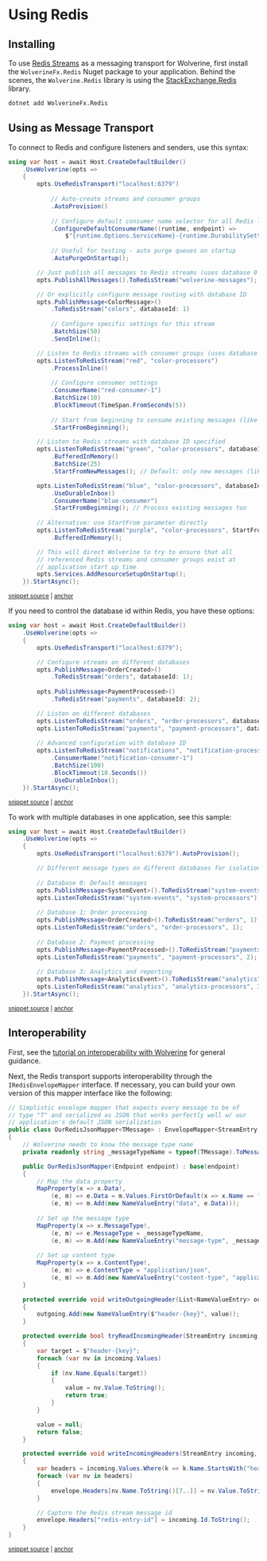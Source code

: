 # Using Redis <Badge type="tip" text="5.0" />

## Installing

To use [Redis Streams](https://redis.io/docs/latest/develop/data-types/streams/) as a messaging transport for Wolverine, 
first install the `WolverineFx.Redis` Nuget package to your application. Behind the scenes, the `Wolverine.Redis` library
is using the [StackExchange.Redis](https://github.com/StackExchange/StackExchange.Redis) library. 

```bash
dotnet add WolverineFx.Redis
```

## Using as Message Transport

To connect to Redis and configure listeners and senders, use this syntax:

<!-- snippet: sample_bootstrapping_with_redis -->
<a id='snippet-sample_bootstrapping_with_redis'></a>
```cs
using var host = await Host.CreateDefaultBuilder()
    .UseWolverine(opts =>
    {
        opts.UseRedisTransport("localhost:6379")
            
            // Auto-create streams and consumer groups
            .AutoProvision()
            
            // Configure default consumer name selector for all Redis listeners
            .ConfigureDefaultConsumerName((runtime, endpoint) => 
                $"{runtime.Options.ServiceName}-{runtime.DurabilitySettings.AssignedNodeNumber}")
            
            // Useful for testing - auto purge queues on startup
            .AutoPurgeOnStartup();

        // Just publish all messages to Redis streams (uses database 0 by default)
        opts.PublishAllMessages().ToRedisStream("wolverine-messages");

        // Or explicitly configure message routing with database ID
        opts.PublishMessage<ColorMessage>()
            .ToRedisStream("colors", databaseId: 1)
            
            // Configure specific settings for this stream
            .BatchSize(50)
            .SendInline();

        // Listen to Redis streams with consumer groups (uses database 0 by default)
        opts.ListenToRedisStream("red", "color-processors")
            .ProcessInline()
            
            // Configure consumer settings
            .ConsumerName("red-consumer-1")
            .BatchSize(10)
            .BlockTimeout(TimeSpan.FromSeconds(5))
            
            // Start from beginning to consume existing messages (like Kafka's AutoOffsetReset.Earliest)
            .StartFromBeginning();

        // Listen to Redis streams with database ID specified
        opts.ListenToRedisStream("green", "color-processors", databaseId: 2)
            .BufferedInMemory()
            .BatchSize(25)
            .StartFromNewMessages(); // Default: only new messages (like Kafka's AutoOffsetReset.Latest)

        opts.ListenToRedisStream("blue", "color-processors", databaseId: 3)
            .UseDurableInbox()
            .ConsumerName("blue-consumer")
            .StartFromBeginning(); // Process existing messages too
            
        // Alternative: use StartFrom parameter directly
        opts.ListenToRedisStream("purple", "color-processors", StartFrom.Beginning)
            .BufferedInMemory();

        // This will direct Wolverine to try to ensure that all
        // referenced Redis streams and consumer groups exist at 
        // application start up time
        opts.Services.AddResourceSetupOnStartup();
    }).StartAsync();
```
<sup><a href='https://github.com/JasperFx/wolverine/blob/main/src/Transports/Redis/Wolverine.Redis.Tests/DocumentationSamples.cs#L19-L80' title='Snippet source file'>snippet source</a> | <a href='#snippet-sample_bootstrapping_with_redis' title='Start of snippet'>anchor</a></sup>
<!-- endSnippet -->

If you need to control the database id within Redis, you have these options:

<!-- snippet: sample_redis_database_configuration -->
<a id='snippet-sample_redis_database_configuration'></a>
```cs
using var host = await Host.CreateDefaultBuilder()
    .UseWolverine(opts =>
    {
        opts.UseRedisTransport("localhost:6379");

        // Configure streams on different databases
        opts.PublishMessage<OrderCreated>()
            .ToRedisStream("orders", databaseId: 1);
            
        opts.PublishMessage<PaymentProcessed>()
            .ToRedisStream("payments", databaseId: 2);

        // Listen on different databases
        opts.ListenToRedisStream("orders", "order-processors", databaseId: 1);
        opts.ListenToRedisStream("payments", "payment-processors", databaseId: 2);
        
        // Advanced configuration with database ID
        opts.ListenToRedisStream("notifications", "notification-processors", databaseId: 3)
            .ConsumerName("notification-consumer-1")
            .BatchSize(100)
            .BlockTimeout(10.Seconds())
            .UseDurableInbox();
    }).StartAsync();
```
<sup><a href='https://github.com/JasperFx/wolverine/blob/main/src/Transports/Redis/Wolverine.Redis.Tests/DocumentationSamples.cs#L85-L111' title='Snippet source file'>snippet source</a> | <a href='#snippet-sample_redis_database_configuration' title='Start of snippet'>anchor</a></sup>
<!-- endSnippet -->

To work with multiple databases in one application, see this sample:

<!-- snippet: sample_multiple_database_usage -->
<a id='snippet-sample_multiple_database_usage'></a>
```cs
using var host = await Host.CreateDefaultBuilder()
    .UseWolverine(opts =>
    {
        opts.UseRedisTransport("localhost:6379").AutoProvision();

        // Different message types on different databases for isolation
        
        // Database 0: Default messages
        opts.PublishMessage<SystemEvent>().ToRedisStream("system-events");
        opts.ListenToRedisStream("system-events", "system-processors");
        
        // Database 1: Order processing
        opts.PublishMessage<OrderCreated>().ToRedisStream("orders", 1);
        opts.ListenToRedisStream("orders", "order-processors", 1);
        
        // Database 2: Payment processing  
        opts.PublishMessage<PaymentProcessed>().ToRedisStream("payments", 2);
        opts.ListenToRedisStream("payments", "payment-processors", 2);
        
        // Database 3: Analytics and reporting
        opts.PublishMessage<AnalyticsEvent>().ToRedisStream("analytics", 3);
        opts.ListenToRedisStream("analytics", "analytics-processors", 3);
    }).StartAsync();
```
<sup><a href='https://github.com/JasperFx/wolverine/blob/main/src/Transports/Redis/Wolverine.Redis.Tests/DocumentationSamples.cs#L141-L167' title='Snippet source file'>snippet source</a> | <a href='#snippet-sample_multiple_database_usage' title='Start of snippet'>anchor</a></sup>
<!-- endSnippet -->

## Interoperability

First, see the [tutorial on interoperability with Wolverine](/tutorials/interop) for general guidance. 

Next, the Redis transport supports interoperability through the `IRedisEnvelopeMapper` interface. If necessary, you
can build your own version of this mapper interface like the following:

<!-- snippet: sample_OurRedisJsonMapper -->
<a id='snippet-sample_ourredisjsonmapper'></a>
```cs
// Simplistic envelope mapper that expects every message to be of
// type "T" and serialized as JSON that works perfectly well w/ our
// application's default JSON serialization
public class OurRedisJsonMapper<TMessage> : EnvelopeMapper<StreamEntry, List<NameValueEntry>>, IRedisEnvelopeMapper
{
    // Wolverine needs to know the message type name
    private readonly string _messageTypeName = typeof(TMessage).ToMessageTypeName();

    public OurRedisJsonMapper(Endpoint endpoint) : base(endpoint)
    {
        // Map the data property
        MapProperty(x => x.Data!, 
            (e, m) => e.Data = m.Values.FirstOrDefault(x => x.Name == "data").Value,
            (e, m) => m.Add(new NameValueEntry("data", e.Data)));
        
        // Set up the message type
        MapProperty(x => x.MessageType!,
            (e, m) => e.MessageType = _messageTypeName,
            (e, m) => m.Add(new NameValueEntry("message-type", _messageTypeName)));
        
        // Set up content type    
        MapProperty(x => x.ContentType!,
            (e, m) => e.ContentType = "application/json",
            (e, m) => m.Add(new NameValueEntry("content-type", "application/json")));
    }

    protected override void writeOutgoingHeader(List<NameValueEntry> outgoing, string key, string value)
    {
        outgoing.Add(new NameValueEntry($"header-{key}", value));
    }

    protected override bool tryReadIncomingHeader(StreamEntry incoming, string key, out string? value)
    {
        var target = $"header-{key}";
        foreach (var nv in incoming.Values)
        {
            if (nv.Name.Equals(target))
            {
                value = nv.Value.ToString();
                return true;
            }
        }

        value = null;
        return false;
    }

    protected override void writeIncomingHeaders(StreamEntry incoming, Envelope envelope)
    {
        var headers = incoming.Values.Where(k => k.Name.StartsWith("header-"));
        foreach (var nv in headers)
        {
            envelope.Headers[nv.Name.ToString()[7..]] = nv.Value.ToString(); // Remove "header-" prefix
        }

        // Capture the Redis stream message id
        envelope.Headers["redis-entry-id"] = incoming.Id.ToString();
    }
}
```
<sup><a href='https://github.com/JasperFx/wolverine/blob/main/src/Transports/Redis/Wolverine.Redis.Tests/DocumentationSamples.cs#L186-L248' title='Snippet source file'>snippet source</a> | <a href='#snippet-sample_ourredisjsonmapper' title='Start of snippet'>anchor</a></sup>
<!-- endSnippet -->

